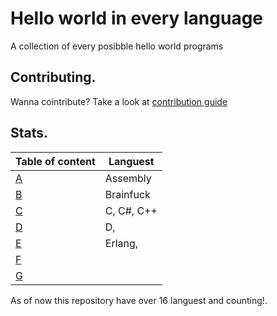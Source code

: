 # Hello world in every language

A collection of every posibble hello world programs

## Contributing.

Wanna cointribute? 
Take a look at [contribution guide](https://github.com/centopw/helloworld/blob/master/CONTRIBUTING.md)

## Stats.

| Table of content  | Languest               
| ------------------|----------------------------------------------------------------
| [A](https://github.com/centopw/helloworld/tree/master/Code/A)       | Assembly
| [B](https://github.com/centopw/helloworld/tree/master/Code/B)       | Brainfuck
| [C](https://github.com/centopw/helloworld/tree/master/Code/C)       | C, C#, C++
| [D](https://github.com/centopw/helloworld/tree/master/Code/D)       | D,
| [E](https://github.com/centopw/helloworld/tree/master/Code/E)       | Erlang,
| [F](https://github.com/centopw/helloworld/tree/master/Code/F)       | 
| [G](https://github.com/centopw/helloworld/tree/master/Code/G)       |  

As of now this repository have over 16 languest and counting!.